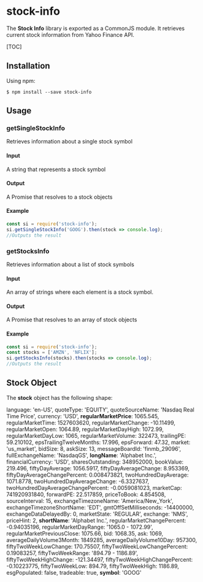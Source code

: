 # stock-info

The **Stock Info** library is exported as a CommonJS module.
It retrieves current stock information from Yahoo Finance API.

[TOC]

## Installation

Using npm:
```shell
$ npm install --save stock-info
```

## Usage

### getSingleStockInfo
Retrieves information about a single stock symbol
#### Input
A string that represents a stock symbol
#### Output
A Promise that resolves to a stock objects
#### Example
```js
const si = require('stock-info');
si.getSingleStockInfo('GOOG').then(stock => console.log);
//Outputs the result
```
  
### getStocksInfo
Retrieves information about a list of stock symbols
#### Input
An array of strings where each element is a stock symbol.
#### Output
A Promise that resolves to an array of stock objects
#### Example
```js
const si = require('stock-info');
const stocks = ['AMZN', 'NFLIX'];
si.getStocksInfo(stocks).then(stocks => console.log);
//Outputs the result
```

## Stock Object

The **stock** object has the following shape:


language: 'en-US',
quoteType: 'EQUITY',
quoteSourceName: 'Nasdaq Real Time Price',
currency: 'USD',
**regularMarketPrice**: 1065.545,
regularMarketTime: 1527603620,
regularMarketChange: -10.11499,
regularMarketOpen: 1064.89,
regularMarketDayHigh: 1072.99,
regularMarketDayLow: 1065,
regularMarketVolume: 322473,
trailingPE: 59.210102,
epsTrailingTwelveMonths: 17.996,
epsForward: 47.32,
market: 'us_market',
bidSize: 8,
askSize: 13,
messageBoardId: 'finmb_29096',
fullExchangeName: 'NasdaqGS',
**longName**: 'Alphabet Inc.',
financialCurrency: 'USD',
sharesOutstanding: 348952000,
bookValue: 219.496,
fiftyDayAverage: 1056.5917,
fiftyDayAverageChange: 8.953369,
fiftyDayAverageChangePercent: 0.008473821,
twoHundredDayAverage: 1071.8778,
twoHundredDayAverageChange: -6.3327637,
twoHundredDayAverageChangePercent: -0.0059081023,
marketCap: 741920931840,
forwardPE: 22.517859,
priceToBook: 4.854508,
sourceInterval: 15,
exchangeTimezoneName: 'America/New_York',
exchangeTimezoneShortName: 'EDT',
gmtOffSetMilliseconds: -14400000,
exchangeDataDelayedBy: 0,
marketState: 'REGULAR',
exchange: 'NMS',
priceHint: 2,
**shortName**: 'Alphabet Inc.',
regularMarketChangePercent: -0.94035196,
regularMarketDayRange: '1065.0 - 1072.99',
regularMarketPreviousClose: 1075.66,
bid: 1068.35,
ask: 1069,
averageDailyVolume3Month: 1849285,
averageDailyVolume10Day: 957300,
fiftyTwoWeekLowChange: 170.75507,
fiftyTwoWeekLowChangePercent: 0.19083257,
fiftyTwoWeekRange: '894.79 - 1186.89',
fiftyTwoWeekHighChange: -121.34497,
fiftyTwoWeekHighChangePercent: -0.10223775,
fiftyTwoWeekLow: 894.79,
fiftyTwoWeekHigh: 1186.89,
esgPopulated: false,
tradeable: true,
**symbol**: 'GOOG'